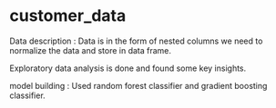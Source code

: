 # customer_data
Data description : Data is in the form of nested columns we need to normalize the data and store in data frame.

Exploratory data analysis is done and found some key insights.

model building : Used random forest classifier and gradient boosting classifier.
